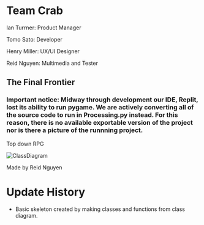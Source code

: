# Team Crab

Ian Turrner: Product Manager

Tomo Sato: Developer

Henry Miller: UX/UI Designer 

Reid Nguyen: Multimedia and Tester




## The Final Frontier

### Important notice: Midway through development our IDE, Replit, lost its ability to run pygame. We are actively converting all of the source code to run in Processing.py instead. For this reason, there is no available exportable version of the project nor is there a picture of the runnning project.

Top down RPG

![ClassDiagram](https://user-images.githubusercontent.com/111540839/230961004-6ebaf4a6-885c-46c4-8930-313976a2284a.png)

Made by Reid Nguyen


# Update History

* Basic skeleton created by making classes and functions from class diagram.

